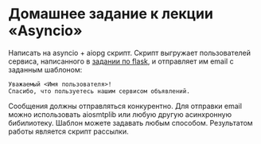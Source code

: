 # Домашнее задание к лекции «Asyncio»

Написать на asyncio + aiopg скрипт.
Скрипт выгружает пользователей сервиса, написанного в [задании по flask](../flask), и отправляет им email с заданным шаблоном:

```
Уважаемый <Имя пользователя>! 
Спасибо, что пользуетесь нашим сервисом объявлений.
``` 

Сообщения должны отправляться конкурентно.
Для отправки email можно использовать aiosmtplib или любую другую асинхронную бибилиотеку. Шаблон можете задавать любым способом.
Результатом работы является скрипт рассылки.
